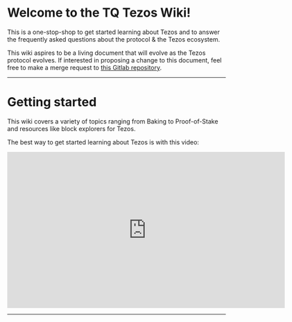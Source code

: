# Welcome to the TQ Tezos Wiki!

This is a one-stop-shop to get started learning about Tezos and to answer the frequently asked questions about the protocol & the Tezos ecosystem.


This wiki aspires to be a living document that will evolve as the Tezos protocol evolves. If interested in proposing a change to this document, feel free to make a merge request to [this Gitlab repository](https://gitlab.com/juliankohtx/gitbook).

---
# Getting started
This wiki  covers a variety of topics ranging from Baking to Proof-of-Stake and resources like block explorers for Tezos. 

The best way to get started learning about Tezos is with this video:
<iframe width="640" height="360" src="https://www.youtube.com/embed/ftA7O04yxXg" frameborder="0" allow="accelerometer; autoplay; encrypted-media; gyroscope; picture-in-picture" allowfullscreen></iframe>


----

[ci]: https://about.gitlab.com/gitlab-ci/
[GitBook]: https://www.gitbook.com/
[host the book]: https://gitlab.com/pages/gitbook/tree/pages
[install]: http://toolchain.gitbook.com/setup.html
[documentation]: http://toolchain.gitbook.com
[userpages]: https://docs.gitlab.com/ce/user/project/pages/introduction.html#user-or-group-pages
[projpages]: https://docs.gitlab.com/ce/user/project/pages/introduction.html#project-pages
